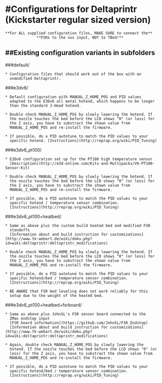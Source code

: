   #Configurations for Deltaprintr (Kickstarter regular sized version)
  ==================================================================

    **For ALL supplied configuration files, MAKE SURE to connect the**
                  **FSRs to the xxx input, NOT to TBed!**


##Existing configuration variants in subfolders
---------------------------------------------

###default/

    * Configuration files that should work out of the box with an
      unmodified Deltaprintr.

###e3dv6/

    * Default configuration with MANUAL_Z_HOME_POS and PID values
      adapted to the E3Dv6 all metal hotend, which happens to be longer
      than the standard J-Head hotend.

    * Double check MANUAL_Z_HOME_POS by slowly lowering the hotend. If
      the nozzle touches the bed before the LCD shows "0" (or less) for
      the Z axis, you have to substract the shown value from
      MANUAL_Z_HOME_POS and re-install the firmware.

    * If possible, do a PID autotune to match the PID values to your
      specific hotend. [Instructions](http://reprap.org/wiki/PID_Tuning)

###e3dv6_pt100/

    * E3Dv6 configuration set up for the PT100 high temperature sensor
      [Description](http://e3d-online.com/Kits-and-Multipacks/V6-PT100-Sensor-Kit)

    * Double check MANUAL_Z_HOME_POS by slowly lowering the hotend. If
      the nozzle touches the bed before the LCD shows "0" (or less) for
      the Z axis, you have to substract the shown value from
      MANUAL_Z_HOME_POS and re-install the firmware.

    * If possible, do a PID autotune to match the PID values to your
      specific hotend / temperature sensor combination.
      [Instructions](http://reprap.org/wiki/PID_Tuning)

###e3dv6_pt100+heatbed/

    * Same as above plus the custom build heated bed and modified FSR
      standoffs
      [Information about and build instruction for customizations](http://www.tk-webart.de/wiki/doku.php?id=wiki:deltaprintr:deltaprintr_modifications)

    * Double check MANUAL_Z_HOME_POS by slowly lowering the hotend. If
      the nozzle touches the bed before the LCD shows "0" (or less) for
      the Z axis, you have to substract the shown value from
      MANUAL_Z_HOME_POS and re-install the firmware.

    * If possible, do a PID autotune to match the PID values to your
      specific hotend/bed / temperature sensor combination.
      [Instructions](http://reprap.org/wiki/PID_Tuning)

    * BE AWARE that FSR bed leveling does not work reliably for this
      setup due to the weight of the heated bed.

###e3dv6_pt100+heatbed+fsrboard/

    * Same as above plus JohnSL's FSR sensor board connected to the
      ZMax endstop input
      [FSR board information](https://github.com/JohnSL/FSR_Endstop)
      [Information about and build instruction for customizations](http://www.tk-webart.de/wiki/doku.php?id=wiki:deltaprintr:deltaprintr_modifications)

    * Again, double check MANUAL_Z_HOME_POS by slowly lowering the
      hotend. If the nozzle touches the bed before the LCD shows "0" (or
      less) for the Z axis, you have to substract the shown value from
      MANUAL_Z_HOME_POS and re-install the firmware.

    * If possible, do a PID autotune to match the PID values to your
      specific hotend/bed / temperature sensor combination.
      [Instructions](http://reprap.org/wiki/PID_Tuning)
